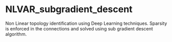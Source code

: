 # NLVAR_subgradient_descent
Non Linear topology identification using Deep Learning techniques. Sparsity is enforced in the connections and solved using sub gradient descent algorithm.
